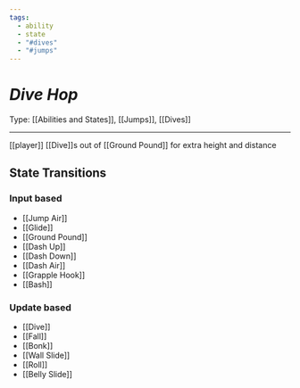 ```yaml
---
tags:
  - ability
  - state
  - "#dives"
  - "#jumps"
---
```

# _Dive Hop_

Type: [[Abilities and States]], [[Jumps]], [[Dives]]

----


[[player]] [[Dive]]s out of [[Ground Pound]] for extra height and distance

## State Transitions

### Input based

* [[Jump Air]]
* [[Glide]]
* [[Ground Pound]]
* [[Dash Up]]
* [[Dash Down]]
* [[Dash Air]]
* [[Grapple Hook]]
* [[Bash]]

### Update based

* [[Dive]]
* [[Fall]]
* [[Bonk]]
* [[Wall Slide]]
* [[Roll]]
* [[Belly Slide]]